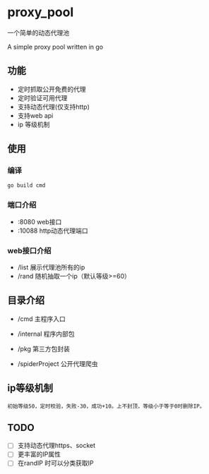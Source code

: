 # proxy_pool

一个简单的动态代理池

A simple proxy pool written in go

## 功能

 - 定时抓取公开免费的代理
 - 定时验证可用代理
 - 支持动态代理(仅支持http)
 - 支持web api
 - ip 等级机制

## 使用
### 编译
```bash
go build cmd
```
### 端口介绍
- :8080 web接口
- :10088 http动态代理端口

### web接口介绍 
- /list 展示代理池所有的ip
- /rand 随机抽取一个ip（默认等级>=60）

## 目录介绍
- /cmd 主程序入口

- /internal 程序内部包

- /pkg 第三方包封装

- /spiderProject 公开代理爬虫

## ip等级机制
```初始等级50，定时校验，失败-30，成功+10。上不封顶，等级小于等于0时删除IP。``` 

## TODO 
-[ ] 支持动态代理https、socket
-[ ] 更丰富的IP属性
-[ ] 在randIP 时可以分类获取IP 
